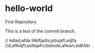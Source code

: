# hello-world
First Repository

This is a test of the commit branch.

// kdlad;afda fdklfjadls;jstiojafl;sdjfa
//d;aflkdjfl;asfeijafn;ldsknds;afeian;sldkfdn
